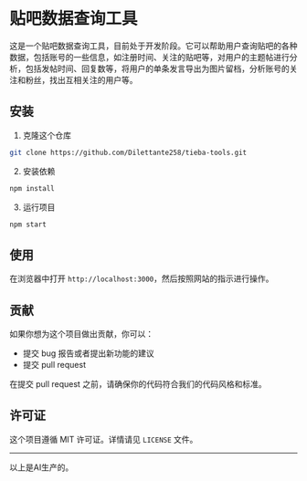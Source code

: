 # 贴吧数据查询工具

这是一个贴吧数据查询工具，目前处于开发阶段。它可以帮助用户查询贴吧的各种数据，包括账号的一些信息，如注册时间、关注的贴吧等，对用户的主题帖进行分析，包括发帖时间、回复数等，将用户的单条发言导出为图片留档，分析账号的关注和粉丝，找出互相关注的用户等。

## 安装

1. 克隆这个仓库
```bash
git clone https://github.com/Dilettante258/tieba-tools.git
```
2. 安装依赖
```bash
npm install
```
3. 运行项目
```bash
npm start
```

## 使用

在浏览器中打开 `http://localhost:3000`，然后按照网站的指示进行操作。

## 贡献

如果你想为这个项目做出贡献，你可以：

- 提交 bug 报告或者提出新功能的建议
- 提交 pull request

在提交 pull request 之前，请确保你的代码符合我们的代码风格和标准。

## 许可证

这个项目遵循 MIT 许可证。详情请见 `LICENSE` 文件。

---
以上是AI生产的。